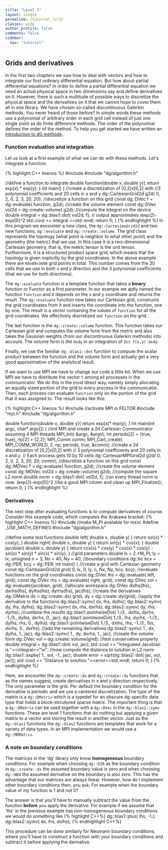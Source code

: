 ```yaml
---
title: "Level 3"
layout: single
permalink: /tutorial_lvl3/
classes: wide
author_profile: false
comments: false
sidebar:
  nav: "tutorial"
---
```

## Grids and derivatives

In the first two chapters we saw how to deal with vectors and how to integrate
our first ordinary differential equation. But how about partial
differential equations? In order to define a partial differential
equation we need an actual physical space in two dimensions say and
define derivatives on it. However, there is such a multitude of possible
ways to discretize the physical space and the derivatives on it that we cannot
hope to cover them all in one library. We have chosen so-called
discontinuous Galerkin methods. You never heard of those before?
In simple words these methods use
a polynomial of arbitrary order in each grid cell instead of just one single
point as do finite difference methods. The order of the polynomial
defines the order of the method.
To help you get started we have written an
[introduction to dG methods](https://feltor-dev.github.io/doc/dg/html/dg_introduction.pdf).
### Function evaluation and integration
Let us look at a first example of what we can do with these methods. Let's
integrate a function:

{% highlight C++ linenos %}
#include <iostream>
#include "dg/algorithm.h"

//define a function to integrate
double function(double x, double y){
  return exp(x) * exp(y);
}
int main()
{
  //create a discretization of [0,2]x[0,2] with
  //3 polynomial coefficients and 20 cells in x and y
  dg::CartesianGrid2d g2d( 0, 2, 0, 2, 3, 20, 20);
  //discretize a function on this grid
  const dg::DVec f = dg::evaluate( function, g2d);
  //create the volume element
  const dg::DVec vol2d = dg::create::volume( g2d);
  //compute the integral on the device
  double integral = dg::blas1::dot( vol2d, f);
  // output approximates (exp(2)-exp(0))^2
  std::cout << integral <<std::endl;
  return 0;
}
{% endhighlight %}
In this program we encounter a new class, the `dg::CartesianGrid2d` and
two new functions, `dg::evaluate` and `dg::create::volume`.
The grid class represents the topology (what point is neighbor to what other
  point) and the geometry (the metric) that we use. In this
case it is a two-dimensional Cartesian geometry, that is, the metric tensor
  is the unit tensor.  Furthermore, it is a structured product space grid,
  which means that the topology is given implicitly by the grid coordinates.
  In the above example there are `60x60=3600` grid points in total.
This number comes from the 20 cells that we use in both x and y direction
and the 3 polynomial coefficients (that we use for both directions).

The `dg::evaluate` function is a template function that takes a **binary**
function or Functor as a first parameter.  In our example we aptly named
the function `function` and it depends on the x and y coordinate and
returns the result. The `dg::evaluate` function now takes our Cartesian grid,
constructs the grid coordinates from it and inserts the coordinate into the
function, one by one. The result is a vector containing the values of `function`
for all the grid coordinates. We effectively discretized our `function` on the
grid.

The last function is the `dg::create::volume` function. This function takes
our Cartesian grid and computes the volume form from the metric and also takes
the Gaussian weights (from our discontinuous Galerkin methods) into account.
The volume form is the `dxdy` in an integration of `Int f(x,y) dxdy`.

Finally, we use the familiar `dg::blas1::dot` function to compute the scalar
product between the function and the volume form and actually get
a very good approximation of the analytical result.

If we want to use MPI we have to change our code a little bit. When we use
MPI we have to distribute the vector `f` among all processes in the
communicator. We do this in the most direct way, namely simply allocating
an equally sized portion of the grid to every process in the communicator.
Then, each process can evaluate `function` only on the portion of the
grid that it was assigned to. The result looks like this:

{% highlight C++ linenos %}
#include <iostream>
//activate MPI in FELTOR
#include "mpi.h"
#include "dg/algorithm.h"

double function(double x, double y){
  return exp(x)* exp(y);
}
int main(int argc, char* argv[])
{
  //init MPI and create a 2d Cartesian Communicator assuming 4 MPI threads
  MPI_Init( &argc, &argv);
  int periods[2] = {true, true}, np[2] = {2,2};
  MPI_Comm comm;
  MPI_Cart_create( MPI_COMM_WORLD, 2, np, periods, true, &comm);
  //create a 2d discretization of [0,2]x[0,2] with
  // 3 polynomial coefficients and 20 cells in x and y.
  // Each process gets 10 by 10 cells
  dg::CartesianMPIGrid2d g2d( 0, 2, 0, 2, 3, 20, 20, comm);
  //discretize a function on this grid
  const dg::MDVec f = dg::evaluate( function, g2d);
  //create the volume element
  const dg::MDVec vol2d = dg::create::volume( g2d);
  //compute the square L2 norm
  double norm = dg::blas1::dot( vol2d, f);
  //on every thread norm is now: (exp(2)-exp(0))^2
  //be a good MPI citizen and clean up
  MPI_Finalize();
  return 0;
}
{% endhighlight %}

### Derivatives
The next step after evaluating functions is to compute derivatives of course.
Consider this example code, which computes the Arakawa bracket:
{% highlight C++ linenos %}
#include <iostream>
//make M_PI available for msvc
#define _USE_MATH_DEFINES
#include "dg/algorithm.h"

//define some test functions
double left( double x, double y) {
  return sin(x) * cos(y);
}
double right( double x, double y) {
  return sin(y) * cos(x);
}
double jacobian( double x, double y) {
  return cos(x) * cos(y) * cos(x) * cos(y) - sin(x) * sin(y) * sin(x) * sin(y);
}
//grid parameters
double lx = 2.*M_PI, ly = lx;
unsigned n = 3, Nx = 40, Ny = 40;
//boundary conditions
dg::bc bcx = dg::PER, bcy = dg::PER;
int main()
{
  //create a grid with Cartesian geometry
  const dg::CartesianGrid2d grid( 0, lx, 0, ly, n, Nx, Ny, bcx, bcy);
  //evaluate functions on the grid coordinates
  const dg::DVec lhs = dg::evaluate( left, grid);
  const dg::DVec rhs = dg::evaluate( right, grid);
  const dg::DVec sol = dg::evaluate(jacobian, grid);
  //allocate workspace
  dg::DVec dxlhs(lhs), dxrhs(lhs), dylhs(lhs), dyrhs(lhs), jac(lhs);
  //create the derivatives
  dg::DMatrix dx = dg::create::dx( grid), dy = dg::create::dy(grid);
  //apply the derivative to the functions
  dg::blas2::symv( dx, lhs, dxlhs);
  dg::blas2::symv( dy, lhs, dylhs);
  dg::blas2::symv( dx, rhs, dxrhs);
  dg::blas2::symv( dy, rhs, dyrhs);
  //combine the results
  dg::blas1::pointwiseDot( 1./3., dxlhs, dyrhs, -1./3., dylhs, dxrhs, 0., jac);
  dg::blas1::pointwiseDot( 1./3.,   lhs, dyrhs, -1./3., dylhs,   rhs, 0., dylhs);
  dg::blas1::pointwiseDot( 1./3., dxlhs,   rhs, -1./3.,   lhs, dxrhs, 0., dxrhs);
  //add the remaining derivatives
  dg::blas2::symv( 1., dx, dylhs, 1., jac);
  dg::blas2::symv( 1., dy, dxrhs, 1., jac);
  //create the volume form
  dg::DVec vol = dg::create::volume(grid);
  //test conservative property
  double integral = dg::blas1::dot( vol, jac);
  std::cout << "Integrated Jacobian is "<<integral<<"\n";
  //now compute the distance to solution in L2 norm
  dg::blas1::axpby( 1., sol, -1., jac);
  double error = sqrt(dg::blas2::dot( jac, vol, jac));
  std::cout << "Distance to solution "<<error<<std::endl;
  return 0;
}
{% endhighlight %}

Here, we encounter the `dg::create::dx` and `dg::create::dy` functions that,
as the names suggest, create derivatives in x and y direction respectively.
The only parameter is the grid. Per default the boundary condition for the
derivative is periodic and we use a centered discretization.
The type of the matrix is a `dg::DMatrix` which is a typedef for an obscure
dg-specific data type that holds a block-strcutured sparse matrix. The important
thing is that a `dg::DMatrix` can be used together with a `dg::DVec`
in the `dg::blas2::symv` functions. These are level 1 functions that do
nothing but applying a given matrix to a vector and storing the result in
another vector. Just as the `dg::blas1` functions the `dg::blas2` functions
are templates that work for a variety of data types. In an MPI implementation
we would use a `dg::MDMatrix`.

### A note on boundary conditions
The matrices in the 'dg' library only know **homogeneous** boundary conditions.
For example when choosing `dg::DIR` as the boundary condition in `dg::create::dx`
the assumed boundary value is zero and when choosing `dg::NEU` the assumed 
derivative on the boundary is also zero.
This has the advantage that our matrices are always linear. However, how do I
implement other boundary conditions then, you ask. For example when the
boundary value of my function is 1 and not 0?

The answer is that you'll have to manually subtract the value from the function
**before** you apply the derivative. For example if we assume that 'lhs' in the 
previous example has non-homogeneous boundary conditions we would do something like
{% highlight C++%}
dg::blas1::plus( lhs, -1.);
dg::blas2::symv( dx, lhs, dxlhs);
{% endhighlight C++%}

This procedure can be done similarly for Neumann boundary conditions, where
you'll have to construct a function with your boundary conditions and subtract
it before applying the derivative.
